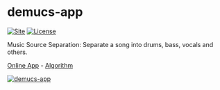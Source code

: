 # demucs-app

[![Site](https://github.com/danielfrg/demucs-app/workflows/deploy/badge.svg)](https://demucs.danielfrg.com)
[![License](https://img.shields.io/:license-Apache%202-blue.svg)](https://github.com/danielfrg/demucs/blob/master/LICENSE.txt)

Music Source Separation: Separate a song into drums, bass, vocals and others.

[Online App](https://demucs.danielfrg.dev/) -
[Algorithm](https://algorithmia.com/algorithms/danielfrg/demucs)

[![demucs-app](https://raw.githubusercontent.com/danielfrg/demucs-app/master/demucs-app.png)](https://demucs.danielfrg.com)
